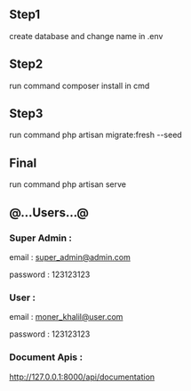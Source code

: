 ## Step1

create database and change name in .env

## Step2

run command composer install in cmd

## Step3

run command php artisan migrate:fresh --seed

## Final

run command php artisan serve

## @...Users...@

### Super Admin :
email : super_admin@admin.com

password : 123123123

### User :
email : moner_khalil@user.com

password : 123123123

### Document Apis :
http://127.0.0.1:8000/api/documentation
